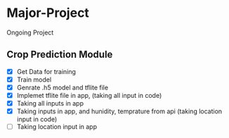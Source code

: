 # Major-Project
Ongoing Project


## Crop Prediction Module
* [x] Get Data for training
* [x] Train model
* [x] Genrate .h5 model and tflite file
* [x] Implemet tflite file in app, (taking all input in code)
* [x] Taking all inputs in app
* [x] Taking inputs in app, and hunidity, temprature from api (taking location input in code)
* [ ] Taking location input in app
